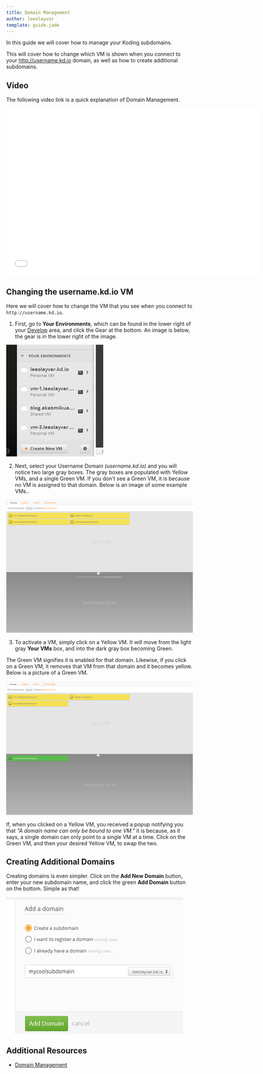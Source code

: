 ```yaml
---
title: Domain Management
author: leeolayvar
template: guide.jade
---
```


In this guide we will cover how to manage your Koding subdomains.

This will cover how to change which VM is shown when you connect to
your http://username.kd.io domain, as well as how to create additional
subdomains.


## Video

The following video link is a quick explanation of Domain Management.

<iframe width="680" height="450" src="//www.youtube.com/embed/31YloYb5kco" frameborder="0" allowfullscreen></iframe>



## Changing the username.kd.io VM

Here we will cover how to change the VM that you see when you connect
to `http://username.kd.io`.

1. First, go to **Your Environments**, which can be found in the lower right
  of your [Develop](http://koding.com/Develop) area, and click the Gear
  at the bottom. An image is below, the gear is in the lower right of the
  image.
  
  ![Environment Settings](environmentsettings.png)
  
2. Next, select your Username Domain *(username.kd.io)* and you will notice
  two large gray boxes. The gray boxes are populated with Yellow VMs, and
  a single Green VM. If you don't see a Green VM, it is because no VM is
  assigned to that domain. Below is an image of some example VMs..
  
  ![Empty Domain](emptydomain.png)
  
3. To activate a VM, simply click on a Yellow VM. It will move from the
  light gray **Your VMs** box, and into the dark gray box becoming Green.
  
  The Green VM signifies it is enabled for that domain. Likewise, if
  you click on a Green VM, it removes that VM from that domain and it becomes
  yellow. Below is a picture of a Green VM.
  
  ![Populated Domain](populateddomain.png)
  
  If, when you clicked on a Yellow VM, you received a popup notifying you
  that *"A domain name can only be bound to one VM."* it is because, as
  it says, a single domain can only point to a single VM at a time. Click on
  the Green VM, and then your desired Yellow VM, to swap the two.



## Creating Additional Domains

Creating domains is even simpler. Click on the **Add New Domain** button,
enter your new subdomain name, and click the green **Add Domain** button
on the bottom. Simple as that!

![Add Domain](adddomain.png)



## Additional Resources

- [Domain Management](http://koding.com/Environments)


